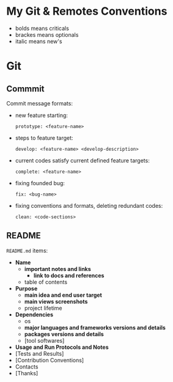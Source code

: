 # My Git & Remotes Conventions

- bolds means criticals
- brackes means optionals
- italic means new's


# Git

## Commmit

Commit message formats:

- new feature starting:
  ```
  prototype: <feature-name>
  ```

- steps to feature target:
  ```
  develop: <feature-name> <develop-description>
  ```

- current codes satisfy current defined feature targets:
  ```
  complete: <feature-name>
  ```

- fixing founded bug:
  ```
  fix: <bug-name>
  ```

- fixing conventions and formats, deleting redundant codes:
  ```
  clean: <code-sections>
  ```


## README

`README.md` items:
- **Name**
  - **important notes and links**
    - **link to docs and references**
  - table of contents
- **Purpose**
  - **main idea and end user target**
  - **main views screenshots**
  - project lifetime
- **Dependencies**
  - os
  - **major languages and frameworks versions and details**
  - **packages versions and details**
  - [tool softwares]
- **Usage and Run Protocols and Notes**
- [Tests and Results]
- [Contribution Conventions]
- Contacts
- [Thanks]

